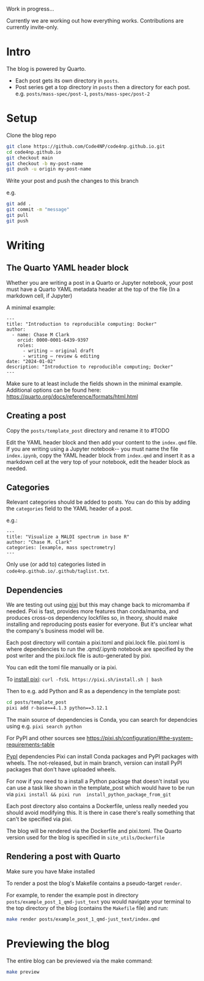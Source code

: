 Work in progress...

Currently we are working out how everything works. Contributions are currently invite-only.

# Intro

The blog is powered by Quarto.

- Each post gets its own directory in `posts`.
- Post series get a top directory in `posts` then a directory for each post. e.g. `posts/mass-spec/post-1`, `posts/mass-spec/post-2`

# Setup

Clone the blog repo

```sh
git clone https://github.com/Code4NP/code4np.github.io.git
cd code4np.github.io
git checkout main
git checkout -b my-post-name
git push -u origin my-post-name
```

Write your post and push the changes to this branch

e.g.

```sh
git add .
git commit -m "message"
git pull
git push
```

# Writing

## The Quarto YAML header block

Whether you are writing a post in a Quarto or Jupyter notebook, your post must have a Quarto YAML metadata header at the top of the file (In a markdown cell, if Jupyter)

A minimal example:

```quarto
---
title: "Introduction to reproducible computing: Docker"
author:
  - name: Chase M Clark
    orcid: 0000-0001-6439-9397
    roles:  
      - writing – original draft
      - writing – review & editing
date: "2024-01-02"
description: "Introduction to reproducible computing; Docker"
---
```

Make sure to at least include the fields shown in the minimal example. Additional options can be found here: https://quarto.org/docs/reference/formats/html.html

## Creating a post

Copy the `posts/template_post` directory and rename it to #TODO

Edit the YAML header block and then add your content to the `index.qmd` file. If you are writing using a Jupyter notebook-- you must name the file `index.ipynb`, copy the YAML header block from `index.qmd` and insert it as a markdown cell at the very top of your notebook, edit the header block as needed.

## Categories

Relevant categories should be added to posts. You can do this by adding the `categories` field to the YAML header of a post.

e.g.:

```qmd
---
title: "Visualize a MALDI spectrum in base R"
author: "Chase M. Clark"
categories: [example, mass spectrometry]
---
```

Only use (or add to) categories listed in `code4np.github.io/.github/taglist.txt`.

## Dependencies

We are testing out using [pixi](https://pixi.sh/) but this may change back to micromamba if needed. Pixi is fast, provides more features than conda/mamba, and produces cross-os dependency lockfiles so, in theory, should make installing and reproducing posts easier for everyone. But it's unclear what the company's business model will be.

Each post directory will contain a pixi.toml and pixi.lock file. pixi.toml is where dependencies to run the .qmd/.ipynb notebook are specified by the post writer and the pixi.lock file is auto-generated by pixi.

You can edit the toml file manually or ia pixi.


To [install pixi](https://pixi.sh/#installation): `curl -fsSL https://pixi.sh/install.sh | bash`

Then to e.g. add Python and R as a dependency in the template post:

```sh
cd posts/template_post
pixi add r-base==4.1.3 python==3.12.1
```

The main source of dependencies is Conda, you can search for dependcies using e.g. `pixi search python`

For PyPI and other sources see https://pixi.sh/configuration/#the-system-requirements-table


[PypI](https://pixi.sh/configuration/#pypi-dependencies-beta-feature) dependencies
Pixi can install Conda packages and PyPI packages with wheels. The not-released, but in main branch, version can install PyPI packages that don't have uploaded wheels.

For now if you need to a install a Python package that doesn't install you can use a task like shown in the template_post which would have to be run via `pixi install && pixi run  install_python_package_from_git`

Each post directory also contains a Dockerfile, unless really needed you should avoid modifying this. It is there in case there's really something that can't be specified via pixi.

The blog will be rendered via the Dockerfile and pixi.toml. The Quarto version used for the blog is specified in `site_utils/Dockerfile`

## Rendering a post with Quarto

Make sure you have Make installed

To render a post the blog's Makefile contains a pseudo-target `render`.

For example, to render the example post in directory `posts/example_post_1_qmd-just_text` you would navigate your terminal to the top directory of the blog (contains the `Makefile` file) and run:

```sh
make render posts/example_post_1_qmd-just_text/index.qmd
```

# Previewing the blog

The entire blog can be previewed via the make command:

```sh
make preview
```
